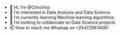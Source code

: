 - 👋 Hi, I’m @Chirchirp
- 👀 I’m interested in Data Analysis and Data Science 
- 🌱 I’m currently learning Machine learning algorithms 
- 💞️ I’m looking to collaborate on Data Science projects 
- 📫 How to reach me Whatsap on +254725674081 

<!---
Chirchirp/Chirchirp is a ✨ special ✨ repository because its `README.md` (this file) appears on your GitHub profile.
You can click the Preview link to take a look at your changes.
--->
